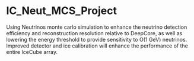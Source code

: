 # IC_Neut_MCS_Project
Using Neutrinos monte carlo simulation to enhance the neutrino detection efficiency and reconstruction resolution relative to DeepCore, as well as lowering the energy threshold to provide sensitivity to O(1 GeV) neutrinos. Improved detector and ice calibration will enhance the performance of the entire IceCube array.
